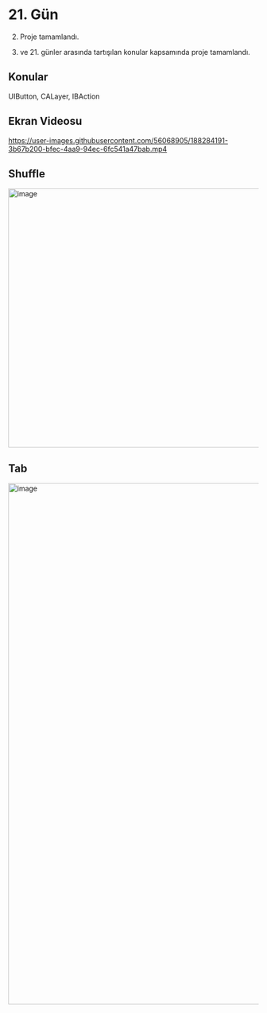 # 21. Gün

2. Proje tamamlandı.

19. ve 21. günler arasında tartışılan konular kapsamında proje tamamlandı.

## Konular

UIButton, CALayer, IBAction

## Ekran Videosu

https://user-images.githubusercontent.com/56068905/188284191-3b67b200-bfec-4aa9-94ec-6fc541a47bab.mp4

## Shuffle

<img width="521" alt="image" src="https://user-images.githubusercontent.com/56068905/188557251-e98bb253-00e3-4b81-bfd1-fa366153e189.png">

## Tab

<img width="1049" alt="image" src="https://user-images.githubusercontent.com/56068905/188557301-cb71e586-7bd3-40a0-9009-3eb6da6639ec.png">
